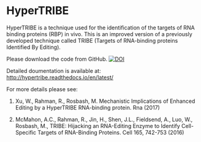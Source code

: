 # HyperTRIBE
HyperTRIBE is a technique used for the identification of the targets of RNA binding proteins (RBP) in vivo. This is an improved version of a previously developed technique called TRIBE (Targets of RNA-binding proteins Identified By Editing).

Please download the code from GitHub.
[![DOI](https://zenodo.org/badge/114820120.svg)](https://zenodo.org/badge/latestdoi/114820120)

Detailed doumentation is available at: http://hypertribe.readthedocs.io/en/latest/

For more details please see:

1. Xu, W., Rahman, R., Rosbash, M. Mechanistic Implications of Enhanced Editing by a HyperTRIBE RNA-binding protein. Rna (2017)

2. McMahon, A.C.,  Rahman, R., Jin, H., Shen, J.L., Fieldsend, A., Luo, W., Rosbash, M., TRIBE: Hijacking an RNA-Editing Enzyme to Identify Cell-Specific Targets of RNA-Binding Proteins. Cell 165, 742-753 (2016)